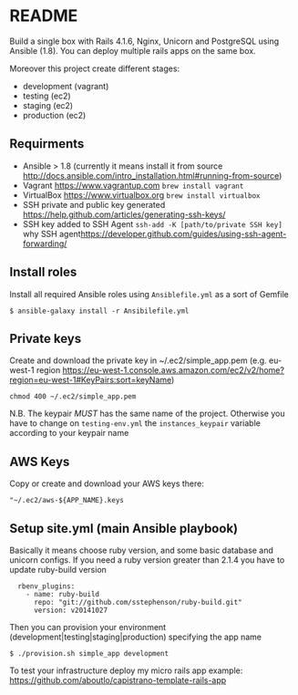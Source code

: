 # README

Build a single box with Rails 4.1.6, Nginx, Unicorn and PostgreSQL using Ansible (1.8).
You can deploy multiple rails apps on the same box.

Moreover this project create different stages:
- development (vagrant)
- testing (ec2)
- staging (ec2)
- production (ec2)

## Requirments
- Ansible > 1.8 (currently it means install it from source <http://docs.ansible.com/intro_installation.html#running-from-source>)
- Vagrant <https://www.vagrantup.com> `brew install vagrant`
- VirtualBox <https://www.virtualbox.org> `brew install virtualbox`
- SSH private and public key generated <https://help.github.com/articles/generating-ssh-keys/>
- SSH key added to SSH Agent `ssh-add -K [path/to/private SSH key]` why SSH agent<https://developer.github.com/guides/using-ssh-agent-forwarding/>

## Install roles

Install all required Ansible roles using `Ansiblefile.yml` as a sort of Gemfile

    $ ansible-galaxy install -r Ansibilefile.yml

## Private keys

Create and download the private key in ~/.ec2/simple_app.pem
(e.g. eu-west-1 region <https://eu-west-1.console.aws.amazon.com/ec2/v2/home?region=eu-west-1#KeyPairs:sort=keyName>)

    chmod 400 ~/.ec2/simple_app.pem

N.B. The keypair *MUST*  has the same name of the project.
Otherwise you have to change on `testing-env.yml` the `instances_keypair` variable according to your keypair name

## AWS Keys
Copy or create and download your AWS keys there:

    "~/.ec2/aws-${APP_NAME}.keys

## Setup site.yml (main Ansible playbook)

Basically it means choose ruby version, and some basic database and unicorn configs.
If you need a ruby version greater than 2.1.4 you have to update ruby-build version

      rbenv_plugins:
        - name: ruby-build
          repo: "git://github.com/sstephenson/ruby-build.git"
          version: v20141027

Then you can provision your environment (development|testing|staging|production) specifying the app name

    $ ./provision.sh simple_app development

To test your infrastructure deploy my micro rails app example: <https://github.com/aboutlo/capistrano-template-rails-app>
